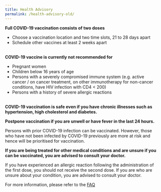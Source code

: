 ```yaml
---
title: Health Advisory
permalink: /health-advisory-old/
---
```


**Full COVID-19 vaccination consists of two doses**

- Choose a vaccination location and two time slots, 21 to 28 days apart
- Schedule other vaccines at least 2 weeks apart
  <br/>
  <br/>

**COVID-19 vaccine is currently not recommended for**

- Pregnant women
- Children below 16 years of age
- Persons with a severely compromised immune system (e.g. active cancer / on cancer treatment, on other immunotherapy for non-cancer conditions, have HIV infection with CD4 < 200)
- Persons with a history of severe allergic reactions
  <br/>
  <br/>

**COVID-19 vaccination is safe even if you have chronic illnesses such as hypertension, high cholesterol and diabetes.**

**Postpone vaccination if you are unwell or have fever in the last 24 hours.**

Persons with prior COVID-19 infection can be vaccinated. However, those who have not been infected by COVID-19 previously are more at risk and hence will be prioritised for vaccination.

**If you are being treated for other medical conditions and are unsure if you can be vaccinated, you are advised to consult your doctor.**

If you have experienced an allergic reaction following the administration of the first dose, you
should not receive the second dose. If you are who are unsure about your condition, you are
advised to consult your doctor.

For more information, please refer to the [FAQ](/faq)